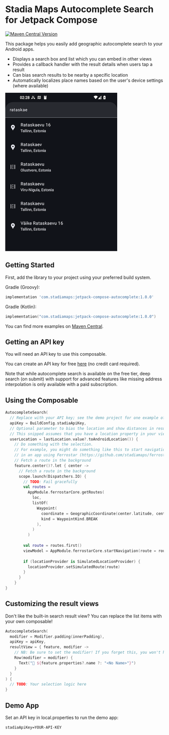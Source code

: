 # Stadia Maps Autocomplete Search for Jetpack Compose

[![Maven Central Version](https://img.shields.io/maven-central/v/com.stadiamaps/jetpack-compose-autocomplete)](https://central.sonatype.com/artifact/com.stadiamaps/jetpack-compose-autocomplete)

This package helps you easily add geographic autocomplete search to your Android apps.

* Displays a search box and list which you can embed in other views 
* Provides a callback handler with the result details when users tap a result 
* Can bias search results to be nearby a specific location 
* Automatically localizes place names based on the user's device settings (where available)

![Screenshot of the search interface](screenshot.png)

## Getting Started

First, add the library to your project using your preferred build system.

Gradle (Groovy):

```groovy
implementation 'com.stadiamaps:jetpack-compose-autocomplete:1.0.0'
```

Gradle (Kotlin):

```kotlin
implementation("com.stadiamaps:jetpack-compose-autocomplete:1.0.0")
```

You can find more examples on [Maven Central](https://central.sonatype.com/artifact/com.stadiamaps/jetpack-compose-autocomplete).

## Getting an API key

You will need an API key to use this composable.

You can create an API key for free
[here](https://client.stadiamaps.com/signup/?utm_source=github&utm_campaign=sdk_readme&utm_content=jetpack_compose_autocomplete_readme)
(no credit card required).

Note that while autocomplete search is available on the free tier,
deep search (on submit) with support for advanced features like missing address interpolation
is only available with a paid subscription.

## Using the Composable

```kotlin
AutocompleteSearch(
  // Replace with your API key; see the demo project for one example of API key embedding
  apiKey = BuildConfig.stadiaApiKey,
  // Optional parameter to bias the location and show distances in results.
  // This snipped assumes that you have a location property in your view model or similar context.
  userLocation = lastLocation.value?.toAndroidLocation()) {
    // Do something with the selection.
    // For example, you might do something like this to start navigation
    // in an app using Ferrostar (https://github.com/stadiamaps/ferrostar).
    // Fetch a route in the background
    feature.center()?.let { center ->
      // Fetch a route in the background
      scope.launch(Dispatchers.IO) {
        // TODO: Fail gracefully
        val routes =
          AppModule.ferrostarCore.getRoutes(
            loc,
            listOf(
              Waypoint(
                coordinate = GeographicCoordinate(center.latitude, center.longitude),
                kind = WaypointKind.BREAK
              ),
            )
          )

        val route = routes.first()
        viewModel = AppModule.ferrostarCore.startNavigation(route = route)

        if (locationProvider is SimulatedLocationProvider) {
          locationProvider.setSimulatedRoute(route)
        }
      }
    }
}
```

## Customizing the result views

Don't like the built-in search result view?
You can replace the list items with your own composable!

```kotlin
AutocompleteSearch(
  modifier = Modifier.padding(innerPadding),
  apiKey = apiKey,
  resultView = { feature, modifier ->
    // NB: Be sure to set the modifier! If you forget this, you won't have a click handler!
    Row(modifier = modifier) {
      Text("📍 ${feature.properties?.name ?: "<No Name>"}")
    }
  }
) {
  // TODO: Your selection logic here
}
```

## Demo App

Set an API key in local.properties to run the demo app:

```properties
stadiaApiKey=YOUR-API-KEY
```
